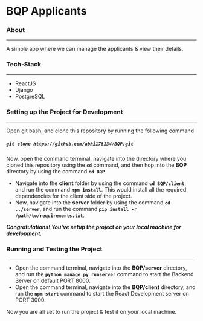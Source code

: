 

# BQP Applicants

### About
***

A simple app where we can manage the applicants & view their details.

### Tech-Stack
***
* ReactJS
* Django
* PostgreSQL


### Setting up the Project for Development
***

Open git bash, and clone this repository by running the following command

##### `git clone https://github.com/abhi178134/BQP.git`

Now, open the command terminal, navigate into the directory where you cloned this repository using the **`cd`** command, and then hop into the **BQP** directory by using the command **`cd BQP`**
* Navigate into the **client** folder by using the command **`cd BQP/client`**, and run the command **`npm install`**. This would install all the required dependencies for the client side of the project.
* Now, navigate into the **server** folder by using the command **`cd ../server`**, and run the command **`pip install -r /path/to/requirements.txt`**. 

***Congratulations! You've setup the project on your local machine for development.***

### Running and Testing the Project
***
* Open the command terminal, navigate into the **BQP/server** directory, and run the **`python manage.py runserver`** command to start the Backend Server on default PORT 8000.
* Open the command terminal, navigate into the **BQP/client** directory, and run the **`npm start`** command to start the React Development server on PORT 3000.

Now you are all set to run the project & test it on your local machine.

